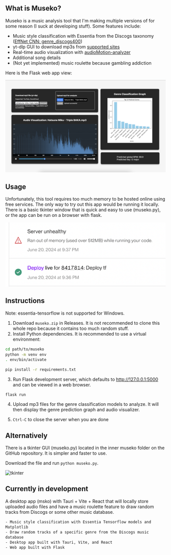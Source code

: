 ## What is Museko?

Museko is a music analysis tool that I'm making multiple versions of for some reason (I suck at developing stuff).
Some features include:

- Music style classification with Essentia from the Discogs taxonomy ([EffNet CNN: genre_discogs400](https://essentia.upf.edu/models.html))
- yt-dlp GUI to download mp3s from [supported sites](https://github.com/yt-dlp/yt-dlp/blob/master/supportedsites.md)
- Real-time audio visualization with [audioMotion-analyzer ](https://audiomotion.dev/#/)
- Additional song details
- (Not yet implemented) music roulette because gambling addiction

Here is the Flask web app view:

![Early website UI](demo/demo_2.png)


## Usage
Unfortunately, this tool requires too much memory to be hosted online using free services.
The only way to try out this app would be running it locally. There is a basic tkinter window that is quick and easy to use (museko.py), or the app can be run on a browser with flask.

![OOMkilled](demo/OOMkilled.png)

## Instructions

Note: essentia-tensorflow is not supported for Windows.

1. Download `museko.zip` in Releases. It is not recommended to clone this whole repo because it contains too much random stuff.
3. Install Python dependencies. It is recommended to use a virtual environment:
```bash
cd path/to/museko
python -m venv env
. env/bin/activate
```
```bash
pip install -r requirements.txt
```
3. Run Flask development server, which defaults to http://127.0.0.1:5000 and can be viewed in a web browser.
```
flask run
```

4. Upload mp3 files for the genre classification models to analyze. It will then display the genre prediction graph and audio visualizer.

5. ```Ctrl-C``` to close the server when you are done

## Alternatively
There is a tkinter GUI (museko.py) located in the inner museko folder on the GitHub repository. It is simpler and faster to use.

Download the file and run `python museko.py`.

<img width="695" height="638" alt="tkinter" src="https://github.com/user-attachments/assets/5f707fcd-57b5-4d07-aa00-289712e75b4b" />

## Currently in development

A desktop app (msko) with Tauri + Vite + React that will locally store uploaded audio files and have a music roulette feature to draw random tracks from Discogs or some other music database.

    - Music style classification with Essentia Tensorflow models and Matplotlib
    - Draw random tracks of a specific genre from the Discogs music database
    - Desktop app built with Tauri, Vite, and React
    - Web app built with Flask

